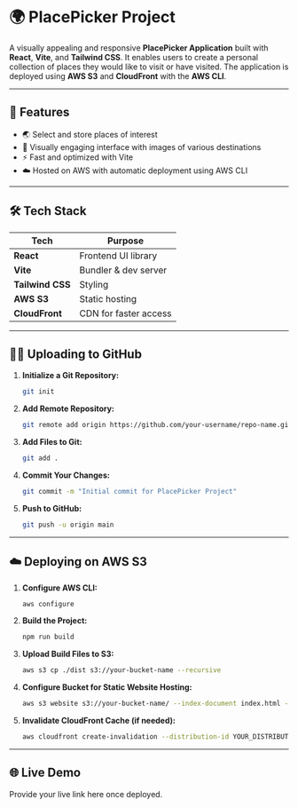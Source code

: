 
# 🌍 PlacePicker Project

A visually appealing and responsive **PlacePicker Application** built with **React**, **Vite**, and **Tailwind CSS**. 
It enables users to create a personal collection of places they would like to visit or have visited. 
The application is deployed using **AWS S3** and **CloudFront** with the **AWS CLI**.

---

## 🚀 Features

- 🌏 Select and store places of interest
- 📸 Visually engaging interface with images of various destinations
- ⚡ Fast and optimized with Vite
- ☁️ Hosted on AWS with automatic deployment using AWS CLI

---

## 🛠️ Tech Stack

| Tech               | Purpose                    |
|--------------------|-----------------------------|
| **React**          | Frontend UI library         |
| **Vite**           | Bundler & dev server        |
| **Tailwind CSS**   | Styling                     |
| **AWS S3**         | Static hosting              |
| **CloudFront**     | CDN for faster access       |

---

## 🧑‍💻 Uploading to GitHub

1. **Initialize a Git Repository:**
   ```bash
   git init
   ```

2. **Add Remote Repository:**
   ```bash
   git remote add origin https://github.com/your-username/repo-name.git
   ```

3. **Add Files to Git:**
   ```bash
   git add .
   ```

4. **Commit Your Changes:**
   ```bash
   git commit -m "Initial commit for PlacePicker Project"
   ```

5. **Push to GitHub:**
   ```bash
   git push -u origin main
   ```

---

## ☁️ Deploying on AWS S3

1. **Configure AWS CLI:**
   ```bash
   aws configure
   ```

2. **Build the Project:**
   ```bash
   npm run build
   ```

3. **Upload Build Files to S3:**
   ```bash
   aws s3 cp ./dist s3://your-bucket-name --recursive
   ```

4. **Configure Bucket for Static Website Hosting:**
   ```bash
   aws s3 website s3://your-bucket-name/ --index-document index.html --error-document index.html
   ```

5. **Invalidate CloudFront Cache (if needed):**
   ```bash
   aws cloudfront create-invalidation --distribution-id YOUR_DISTRIBUTION_ID --paths "/*"
   ```

---

## 🌐 Live Demo
Provide your live link here once deployed.
